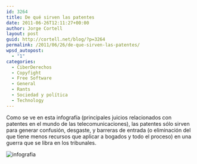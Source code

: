 ```yaml
---
id: 3264
title: De qué sirven las patentes
date: 2011-06-26T12:11:27+00:00
author: Jorge Cortell
layout: post
guid: http://cortell.net/blog/?p=3264
permalink: /2011/06/26/de-que-sirven-las-patentes/
wpsd_autopost:
  - "1"
categories:
  - CiberDerechos
  - Copyfight
  - Free Software
  - General
  - Rants
  - Sociedad y polí­tica
  - Technology
---
```

Como se ve en esta infografía (principales juicios relacionados con patentes en el mundo de las telecomunicaciones), las patentes sólo sirven para generar confusión, desgaste, y barreras de entrada (o eliminación del que tiene menos recursos que aplicar a bogados y todo el proceso) en una guerra que se libra en los tribunales.
  
<img class="aligncenter" src="http://farm5.static.flickr.com/4107/5057225682_2fca86bb3d_o.jpg" alt="infografia" />